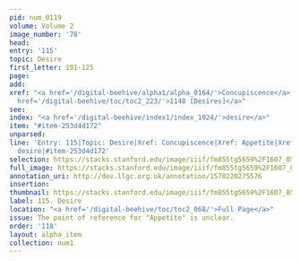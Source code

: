 ```yaml
---
pid: num_0119
volume: Volume 2
image_number: '78'
head: 
entry: '115'
topic: Desire
first_letter: 101-125
page: 
add: 
xref: "<a href='/digital-beehive/alpha1/alpha_0164/'>Concupiscence</a>|Appetite|<a
  href='/digital-beehive/toc/toc2_223/'>1148 [Desires]</a>"
see: 
index: "<a href='/digital-beehive/index1/index_1024/'>desire</a>"
item: "#item-253d4d172"
unparsed: 
line: 'Entry: 115|Topic: Desire|Xref: Concupiscence|Xref: Appetite|Xref: 1148 [Desires]|Index:
  desire|#item-253d4d172'
selection: https://stacks.stanford.edu/image/iiif/fm855tg5659%2F1607_0545/796,2135,2988,566/full/0/default.jpg
full_image: https://stacks.stanford.edu/image/iiif/fm855tg5659%2F1607_0545/full/full/0/default.jpg
annotation_uri: http://dev.llgc.org.uk/annotation/1570220275576
insertion: 
thumbnail: https://stacks.stanford.edu/image/iiif/fm855tg5659%2F1607_0545/796,2135,600,180/250,/0/default.jpg
label: 115. Desire
location: "<a href='/digital-beehive/toc/toc2_068/'>Full Page</a>"
issue: The point of reference for "Appetite" is unclear.
order: '118'
layout: alpha_item
collection: num1
---
```

